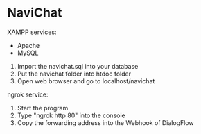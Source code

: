# NaviChat

XAMPP services:
- Apache
- MySQL
1. Import the navichat.sql into your database
2. Put the navichat folder into htdoc folder
3. Open web browser and go to localhost/navichat


ngrok service:
1. Start the program
2. Type "ngrok http 80" into the console
3. Copy the forwarding address into the Webhook of DialogFlow


